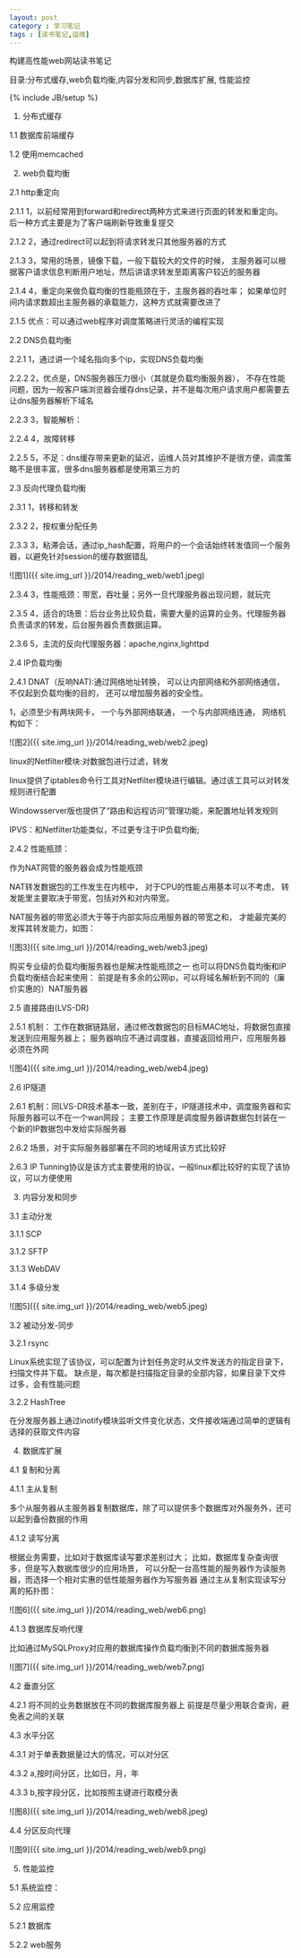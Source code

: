 ```yaml
---
layout: post
category : 学习笔记 
tags : [读书笔记,运维]
---
```


构建高性能web网站读书笔记

目录:分布式缓存,web负载均衡,内容分发和同步,数据库扩展, 性能监控 
<!--break-->

{% include JB/setup %}


1. 分布式缓存

1.1 数据库前端缓存

1.2 使用memcached

2. web负载均衡

2.1 http重定向

2.1.1 1，以前经常用到forward和redirect两种方式来进行页面的转发和重定向。 后一种方式主要是为了客户端刷新导致重复提交

2.1.2 2，通过redirect可以起到将请求转发只其他服务器的方式

2.1.3 3，常用的场景，镜像下载，一般下载较大的文件的时候， 主服务器可以根据客户请求信息判断用户地址，然后讲请求转发至距离客户较近的服务器

2.1.4 4，重定向来做负载均衡的性能瓶颈在于，主服务器的吞吐率； 如果单位时间内请求数超出主服务器的承载能力，这种方式就需要改进了

2.1.5 优点：可以通过web程序对调度策略进行灵活的编程实现

2.2 DNS负载均衡

2.2.1 1，通过讲一个域名指向多个ip，实现DNS负载均衡

2.2.2 2，优点是，DNS服务器压力很小（其就是负载均衡服务器）， 不存在性能问题，因为一般客户端浏览器会缓存dns记录，并不是每次用户请求用户都需要去让dns服务器解析下域名

2.2.3 3，智能解析：

2.2.4 4，故障转移

2.2.5 5，不足：dns缓存带来更新的延迟，运维人员对其维护不是很方便，调度策略不是很丰富，很多dns服务器都是使用第三方的

2.3 反向代理负载均衡

2.3.1 1，转移和转发

2.3.2 2，按权重分配任务

2.3.3 3，粘滞会话，通过ip_hash配置，将用户的一个会话始终转发值同一个服务器，以避免针对session的缓存数据错乱

![图1]({{ site.img_url }}/2014/reading_web/web1.jpeg)

2.3.4 3，性能瓶颈：带宽，吞吐量；另外一旦代理服务器出现问题，就玩完

2.3.5 4，适合的场景：后台业务比较负载，需要大量的运算的业务。代理服务器负责请求的转发，后台服务器负责数据运算。

2.3.6 5，主流的反向代理服务器：apache,nginx,lighttpd

2.4 IP负载均衡

2.4.1 DNAT（反响NAT):通过网络地址转换， 可以让内部网络和外部网络通信， 不仅起到负载均衡的目的， 还可以增加服务器的安全性。

1，必须至少有两块网卡， 一个与外部网络联通， 一个与内部网络连通， 网络机构如下：

![图2]({{ site.img_url }}/2014/reading_web/web2.jpeg)

linux的Netfilter模块:对数据包进行过滤，转发



linux提供了iptables命令行工具对Netfilter模块进行编辑。通过该工具可以对转发规则进行配置



Windowsserver版也提供了“路由和远程访问”管理功能，来配置地址转发规则

IPVS：和Netfilter功能类似，不过更专注于IP负载均衡;

2.4.2 性能瓶颈：

作为NAT网管的服务器会成为性能瓶颈

NAT转发数据包的工作发生在内核中， 对于CPU的性能占用基本可以不考虑， 转发能里主要取决于带宽，包括对外和对内带宽。

NAT服务器的带宽必须大于等于内部实际应用服务器的带宽之和， 才能最完美的发挥其转发能力，如图：

![图3]({{ site.img_url }}/2014/reading_web/web3.jpeg)

购买专业级的负载均衡服务器也是解决性能瓶颈之一 也可以将DNS负载均衡和IP负载均衡结合起来使用： 前提是有多余的公网ip，可以将域名解析到不同的（廉价实惠的）NAT服务器


2.5 直接路由(LVS-DR)

2.5.1 机制： 工作在数据链路层，通过修改数据包的目标MAC地址，将数据包直接发送到应用服务器上； 服务器响应不通过调度器，直接返回给用户，应用服务器必须在外网

![图4]({{ site.img_url }}/2014/reading_web/web4.jpeg)

2.6 IP隧道



2.6.1 机制：同LVS-DR技术基本一致，差别在于，IP隧道技术中，调度服务器和实际服务器可以不在一个wan网段； 主要工作原理是调度服务器讲数据包封装在一个新的IP数据包中发给实际服务器



2.6.2 场景，对于实际服务器部署在不同的地域用该方式比较好



2.6.3 IP Tunning协议是该方式主要使用的协议，一般linux都比较好的实现了该协议，可以方便使用



3. 内容分发和同步



3.1 主动分发



3.1.1 SCP



3.1.2 SFTP



3.1.3 WebDAV



3.1.4 多级分发

![图5]({{ site.img_url }}/2014/reading_web/web5.jpeg)

3.2 被动分发-同步



3.2.1 rsync



Linux系统实现了该协议，可以配置为计划任务定时从文件发送方的指定目录下，扫描文件并下载。 缺点是，每次都是扫描指定目录的全部内容，如果目录下文件过多，会有性能问题



3.2.2 HashTree



在分发服务器上通过inotify模块监听文件变化状态，文件接收端通过简单的逻辑有选择的获取文件内容



4. 数据库扩展



4.1 复制和分离

4.1.1 主从复制



多个从服务器从主服务器复制数据库，除了可以提供多个数据库对外服务外，还可以起到备份数据的作用



4.1.2 读写分离



根据业务需要，比如对于数据库读写要求差别过大； 比如，数据库复杂查询很多，但是写入数据库很少的应用场景， 可以分配一台高性能的服务器作为读服务器，而选择一个相对实惠的低性能服务器作为写服务器 通过主从复制实现读写分离的拓扑图：

![图6]({{ site.img_url }}/2014/reading_web/web6.png)

4.1.3 数据库反响代理



比如通过MySQLProxy对应用的数据库操作负载均衡到不同的数据库服务器

![图7]({{ site.img_url }}/2014/reading_web/web7.png)

4.2 垂直分区



4.2.1 将不同的业务数据放在不同的数据库服务器上 前提是尽量少用联合查询，避免表之间的关联



4.3 水平分区



4.3.1 对于单表数据量过大的情况，可以对分区



4.3.2 a,按时间分区，比如日，月，年



4.3.3 b,按字段分区，比如按照主键进行取模分表

![图8]({{ site.img_url }}/2014/reading_web/web8.jpeg)

4.4 分区反向代理

![图9]({{ site.img_url }}/2014/reading_web/web9.png)

5. 性能监控

5.1 系统监控：

5.2 应用监控

5.2.1 数据库

5.2.2 web服务
